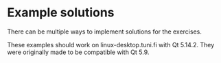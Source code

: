 # Example solutions

There can be multiple ways to implement solutions for the exercises.

These examples should work on linux-desktop.tuni.fi with Qt 5.14.2. They were originally made to be compatible with Qt 5.9.
